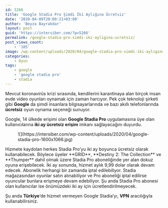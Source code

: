 ```yaml
---
id: 5266
title: 'Google Stadia Pro Şimdi İki Aylığına Ücretsiz'
date: '2020-04-09T20:00:21+03:00'
author: 'Beyza Bayrakdar'
layout: post
guid: 'https://intersiber.com/?p=5266'
permalink: /google-stadia-pro-simdi-iki-ayligina-ucretsiz/
post_views_count:
    - '105'
image: /wp-content/uploads/2020/04/google-stadia-pro-simdi-iki-ayligina-ucretsiz.jpg
categories:
    - Oyun
tags:
    - google
    - 'google stadia pro'
    - stadia
---
```


Mevcut koronavirüs krizi sırasında, kendilerini karantinaya alan birçok insan evde video oyunları oynamak için zaman harcıyor. Pek çok teknoloji şirketi gibi **Google** da şimdi insanlara bilgisayarlarında ve bazı akıllı telefonlarında **ücretsiz** oyun oynama seçeneği sunuyor.

Google, 14 ülkede erişimi olan **Google Stadia Pro** uygulamasına üye olan kullanıcılarına **iki ay ücretsiz erişim** imkanı sağlayacağını duyurdu.

<figure class="wp-block-image size-large">![](https://intersiber.com/wp-content/uploads/2020/04/google-stadia-pro-1600x1066.jpg)</figure>Hizmete kaydolan herkes Stadia Pro’yu iki ay boyunca ücretsiz olarak kullanabilecek. Böylece üyeler **GRID**, **Destiny 2: The Collection** ve **Thumper** dahil olmak üzere Stadia Pro aboneliğinde yer alan dokuz oyuna erişebilecek. İki ay sonunda, hizmet aylık 9,99 dolar olarak devam edecek. Abonelik herhangi bir zamanda iptal edilebiliyor. Stadia mağazasından oyunlar satın alınabiliyor ve Pro aboneliği iptal edilirse oyuncular bunlara erişmeye devam edebiliyor. Şu anda Stadia Pro abonesi olan kullanıcılar ise önümüzdeki iki ay için ücretlendirilmeyecek.

Şu anda **Türkiye**‘de hizmet vermeyen Google Stadia’yı, **VPN** aracılığıyla kullanabilirsiniz.